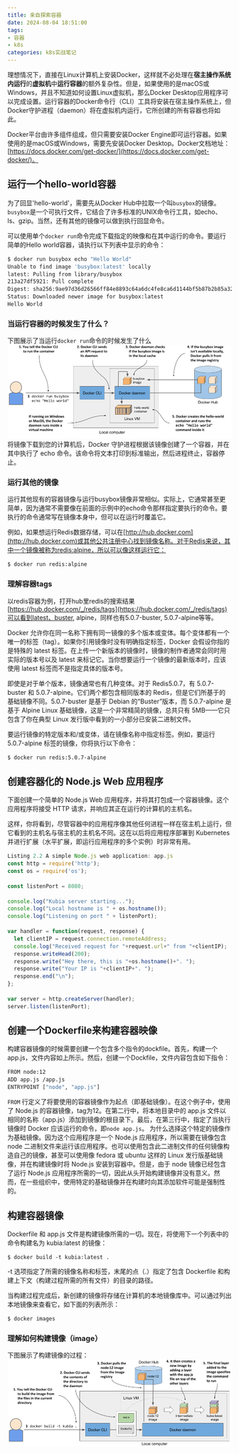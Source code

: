 ```yaml
---
title: 亲自探索容器
date: 2024-08-04 18:51:00
tags:
- 容器
- k8s
categories: k8s实战笔记
---
```


理想情况下，直接在Linux计算机上安装Docker，这样就不必处理在**宿主操作系统内运行**的**虚拟机**中**运行容器**的额外复杂性。但是，如果使用的是macOS或Windows，并且不知道如何设置Linux虚拟机，那么Docker Desktop应用程序可以完成设置。运行容器的Docker命令行（CLI）工具将安装在宿主操作系统上，但Docker守护进程（daemon）将在虚拟机内运行，它所创建的所有容器也将如此。

Docker平台由许多组件组成，但只需要安装Docker Engine即可运行容器。如果使用的是macOS或Windows，需要先安装Docker Desktop。Docker文档地址：[https://docs.docker.com/get-docker/](https://docs.docker.com/get-docker/)。

## 运行一个hello-world容器
为了回显'hello-world'，需要先从Docker Hub中拉取一个叫`busybox`的镜像。`busybox`是一个可执行文件，它结合了许多标准的UNIX命令行工具，如echo、ls、gzip。当然，还有其他的镜像可以做到执行回显命令。

可以使用单个`docker run`命令完成下载指定的映像和在其中运行的命令。要运行简单的Hello world容器，请执行以下列表中显示的命令：
```bash
$ docker run busybox echo "Hello World"
Unable to find image 'busybox:latest' locally
latest: Pulling from library/busybox
213a27df5921: Pull complete
Digest: sha256:9ae97d36d26566ff84e8893c64a6dc4fe8ca6d1144bf5b87b2b85a32def253c7
Status: Downloaded newer image for busybox:latest
Hello World
```

### 当运行容器的时候发生了什么？
下图展示了当运行`docker run`命令的时候发生了什么
![17](../../assets/image/k8s-in-action/17.png)
将镜像下载到您的计算机后，Docker 守护进程根据该镜像创建了一个容器，并在其中执行了 echo 命令。该命令将文本打印到标准输出，然后进程终止，容器停止。

### 运行其他的镜像
运行其他现有的容器镜像与运行busybox镜像非常相似。实际上，它通常甚至更简单，因为通常不需要像在前面的示例中的echo命令那样指定要执行的命令。要执行的命令通常写在镜像本身中，但可以在运行时覆盖它。

例如，如果想运行Redis数据存储，可以在[http://hub.docker.com](http://hub.docker.com)或其他公共注册中心找到镜像名称。对于Redis来说，其中一个镜像被称为redis:alpine，所以可以像这样运行它：
```bash
$ docker run redis:alpine
```
### 理解容器tags
以redis容器为例，打开hub里redis的搜索结果[https://hub.docker.com/_/redis/tags](https://hub.docker.com/_/redis/tags)可以看到latest、buster, alpine，同样也有5.0.7-buster, 5.0.7-alpine等等。

Docker 允许你在同一名称下拥有同一镜像的多个版本或变体。每个变体都有一个唯一的标签（tag）。如果你引用镜像时没有明确指定标签，Docker 会假设你指的是特殊的 latest 标签。在上传一个新版本的镜像时，镜像的制作者通常会同时用实际的版本号以及 latest 来标记它。当你想要运行一个镜像的最新版本时，应该使用 latest 标签而不是指定具体的版本号。

即使是对于单个版本，镜像通常也有几种变体。对于 Redis5.0.7，有 5.0.7-buster 和 5.0.7-alpine。它们两个都包含相同版本的 Redis，但是它们所基于的基础镜像不同。5.0.7-buster 是基于 Debian 的“Buster”版本，而 5.0.7-alpine 是基于 Alpine Linux 基础镜像，这是一个非常精简的镜像，总共只有 5MB——它只包含了你在典型 Linux 发行版中看到的一小部分已安装二进制文件。

要运行镜像的特定版本和/或变体，请在镜像名称中指定标签。例如，要运行 5.0.7-alpine 标签的镜像，你将执行以下命令：
```bash
$ docker run redis:5.0.7-alpine
```

## 创建容器化的 Node.js Web 应用程序
下面创建一个简单的 Node.js Web 应用程序，并将其打包成一个容器镜像。这个应用程序将接受 HTTP 请求，并响应其正在运行的计算机的主机名。

这样，你将看到，尽管容器中的应用程序像其他任何进程一样在宿主机上运行，但它看到的主机名与宿主机的主机名不同。这在以后将应用程序部署到 Kubernetes 并进行扩展（水平扩展，即运行应用程序的多个实例）时非常有用。
```node.js
Listing 2.2 A simple Node.js web application: app.js
const http = require('http');
const os = require('os');

const listenPort = 8080;

console.log("Kubia server starting...");
console.log("Local hostname is " + os.hostname());
console.log("Listening on port " + listenPort);

var handler = function(request, response) {
  let clientIP = request.connection.remoteAddress;
  console.log("Received request for "+request.url+" from "+clientIP);
  response.writeHead(200);
  response.write("Hey there, this is "+os.hostname()+". ");
  response.write("Your IP is "+clientIP+". ");
  response.end("\n");
};

var server = http.createServer(handler);
server.listen(listenPort);
```

## 创建一个Dockerfile来构建容器映像
构建容器镜像的时候需要创建一个包含多个指令的dockfile。首先，构建一个app.js，文件内容如上所示。然后，创建一个Dockfile，文件内容包含如下指令：
```bash
FROM node:12
ADD app.js /app.js
ENTRYPOINT ["node", "app.js"]
```
``FROM`` 行定义了将要使用的容器镜像作为起点（即基础镜像）。在这个例子中，使用了 Node.js 的容器镜像，tag为12。在第二行中，将本地目录中的 app.js 文件以相同的名称（app.js）添加到镜像的根目录下。最后，在第三行中，指定了当执行镜像时 Docker 应该运行的命令，即``node app.js``。
为什么选择这个特定的镜像作为基础镜像。因为这个应用程序是一个 Node.js 应用程序，所以需要在镜像包含 node 二进制文件来运行该应用程序。也可以使用包含此二进制文件的任何镜像构造自己的镜像，甚至可以使用像 fedora 或 ubuntu 这样的 Linux 发行版基础镜像，并在构建镜像时将 Node.js 安装到容器中。但是，由于 node 镜像已经包含了运行 Node.js 应用程序所需的一切，因此从头开始构建镜像并没有意义。然而，在一些组织中，使用特定的基础镜像并在构建时向其添加软件可能是强制性的。

## 构建容器镜像
Dockerfile 和 app.js 文件是构建镜像所需的一切。现在，将使用下一个列表中的命令构建名为 kubia:latest 的镜像：
```
$ docker build -t kubia:latest .
```
-t 选项指定了所需的镜像名称和标签，末尾的点（.）指定了包含 Dockerfile 和构建上下文（构建过程所需的所有文件）的目录的路径。

当构建过程完成后，新创建的镜像将存储在计算机的本地镜像库中。可以通过列出本地镜像来查看它，如下面的列表所示：
```bash 
$ docker images
```
### 理解如何构建镜像（image）
下图展示了构建镜像的过程：
![18](../../assets/image/k8s-in-action/18.png)





<br>
<br>
